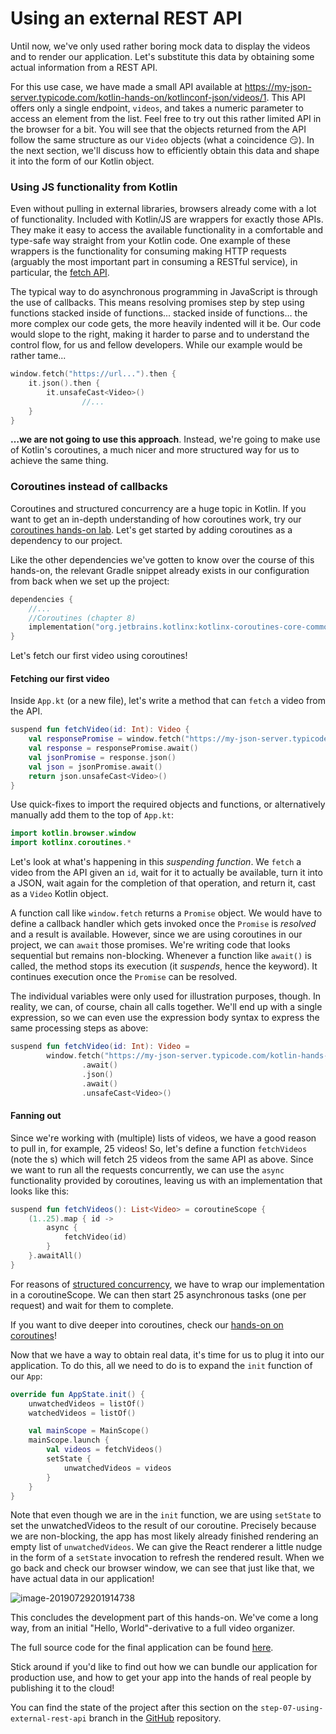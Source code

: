 # Using an external REST API

Until now, we've only used rather boring mock data to display the videos and to render our application. Let's substitute this data by obtaining some actual information from a REST API.

For this use case, we have made a small API available at https://my-json-server.typicode.com/kotlin-hands-on/kotlinconf-json/videos/1. This API offers only a single endpoint, `videos`, and takes a numeric parameter to access an element from the list. Feel free to try out this rather limited API in the browser for a bit. You will see that the objects returned from the API follow the same structure as our `Video` objects (what a coincidence 😏). In the next section, we'll discuss how to efficiently obtain this data and shape it into the form of our Kotlin object.

### Using JS functionality from Kotlin

Even without pulling in external libraries, browsers already come with a lot of functionality. Included with Kotlin/JS are wrappers for exactly those APIs. They make it easy to access the available functionality in a comfortable and type-safe way straight from your Kotlin code. One example of these wrappers is the functionality for consuming making HTTP requests (arguably the most important part in consuming a RESTful service), in particular, the [fetch API](https://developer.mozilla.org/en-US/docs/Web/API/Fetch_API).

The typical way to do asynchronous programming in JavaScript is through the use of callbacks. This means resolving promises step by step using functions stacked inside of functions... stacked inside of functions… the more complex our code gets, the more heavily indented will it be. Our code would slope to the right, making it harder to parse and to understand the control flow, for us and fellow developers. While our example would be rather tame...

```kotlin
window.fetch("https://url...").then {
    it.json().then {
        it.unsafeCast<Video>()
                //...
    }
}
```

**…we are not going to use this approach**. Instead, we're going to make use of Kotlin's coroutines, a much nicer and more structured way for us to achieve the same thing.

### Coroutines instead of callbacks

Coroutines and structured concurrency are a huge topic in Kotlin. If you want to get an in-depth understanding of how coroutines work, try our [coroutines hands-on lab](https://play.kotlinlang.org/hands-on/Introduction%20to%20Coroutines%20and%20Channels/). Let's get started by adding coroutines as a dependency to our project.

Like the other dependencies we've gotten to know over the course of this hands-on, the relevant Gradle snippet already exists in our configuration from back when we set up the project:

```kotlin
dependencies {
    //...
    //Coroutines (chapter 8)
    implementation("org.jetbrains.kotlinx:kotlinx-coroutines-core-common:1.3.5")
}
```

Let's fetch our first video using coroutines!

#### Fetching our first video

Inside `App.kt` (or a new file), let's write a method that can `fetch` a video from the API.

```kotlin
suspend fun fetchVideo(id: Int): Video {
    val responsePromise = window.fetch("https://my-json-server.typicode.com/kotlin-hands-on/kotlinconf-json/videos/$id")
    val response = responsePromise.await()
    val jsonPromise = response.json()
    val json = jsonPromise.await()
    return json.unsafeCast<Video>()
}
```

Use quick-fixes to import the required objects and functions, or alternatively manually add them to the top of `App.kt`:

```kotlin
import kotlin.browser.window
import kotlinx.coroutines.*
```

Let's look at what's happening in this *suspending function*. We `fetch` a video from the API given an `id`, wait for it to actually be available, turn it into a JSON, wait again for the completion of that operation, and return it, cast as a `Video` Kotlin object.

A function call like `window.fetch` returns a `Promise` object. We would have to define a callback handler which gets invoked once the `Promise` is *resolved* and a result is available. However, since we are using coroutines in our project, we can `await` those promises. We're writing code that looks sequential but remains non-blocking. Whenever a function like `await()` is called, the method stops its execution (it *suspends*, hence the keyword). It continues execution once the `Promise` can be resolved.

The individual variables were only used for illustration purposes, though. In reality, we can, of course, chain all calls together. We'll end up with a single expression, so we can even use the expression body syntax to express the same processing steps as above:

```kotlin
suspend fun fetchVideo(id: Int): Video =
        window.fetch("https://my-json-server.typicode.com/kotlin-hands-on/kotlinconf-json/videos/$id")
                .await()
                .json()
                .await()
                .unsafeCast<Video>()
```

#### Fanning out

Since we're working with (multiple) lists of videos, we have a good reason to pull in, for example, 25 videos! So, let's define a function `fetchVideos` (note the s) which will fetch 25 videos from the same API as above. Since we want to run all the requests concurrently, we can use the `async` functionality provided by coroutines, leaving us with an implementation that looks like this:

```kotlin
suspend fun fetchVideos(): List<Video> = coroutineScope {
    (1..25).map { id ->
        async {
            fetchVideo(id)
        }
    }.awaitAll()
}
```

For reasons of [structured concurrency](https://kotlinlang.org/docs/reference/coroutines/basics.html#structured-concurrency), we have to wrap our implementation in a coroutineScope. We can then start 25 asynchronous tasks (one per request) and wait for them to complete.

If you want to dive deeper into coroutines, check our [hands-on on coroutines](https://play.kotlinlang.org/hands-on/Introduction%20to%20Coroutines%20and%20Channels/01_Introduction)!

Now that we have a way to obtain real data, it's time for us to plug it into our application. To do this, all we need to do is to expand the `init` function of our `App`:

```kotlin
override fun AppState.init() {
    unwatchedVideos = listOf()
    watchedVideos = listOf()

    val mainScope = MainScope()
    mainScope.launch {
        val videos = fetchVideos()
        setState {
            unwatchedVideos = videos
        }
    }
}
```

Note that even though we are in the `init` function, we are using `setState` to set the unwatchedVideos to the result of our coroutine. Precisely because we are non-blocking, the app has most likely already finished rendering an empty list of `unwatchedVideos`. We can give the React renderer a little nudge in the form of a `setState` invocation to refresh the rendered result. When we go back and check our browser window, we can see that just like that, we have actual data in our application!

![image-20190729201914738](./assets/image-20190729201914738.png)

This concludes the development part of this hands-on. We've come a long way, from an initial "Hello, World"-derivative to a full video organizer.

The full source code for the final application can be found [here](https://github.com/kotlin-hands-on/web-app-react-kotlin-js-gradle).

Stick around if you'd like to find out how we can bundle our application for production use, and how to get your app into the hands of real people by publishing it to the cloud!

You can find the state of the project after this section on the `step-07-using-external-rest-api` branch in the [GitHub](https://github.com/kotlin-hands-on/web-app-react-kotlin-js-gradle/tree/step-07-using-external-rest-api) repository.

